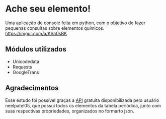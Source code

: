 # Ache seu elemento!

Uma aplicação de console feita em python, com o objetivo de fazer pequenas consultas sobre elementos químicos.
https://imgur.com/a/KSa0sBK

## Módulos utilizados
- Unicodedata
- Requests
- GoogleTrans

## Agradecimentos
Esse estudo foi possível graças a [API](https://github.com/neelpatel05/periodic-table-api) gratuita disponibilizada pelo usuário neelpatel05, que possui todos os elementos da tabela periódica, junto com suas respectivas propriedades, organizados no formarto json.

